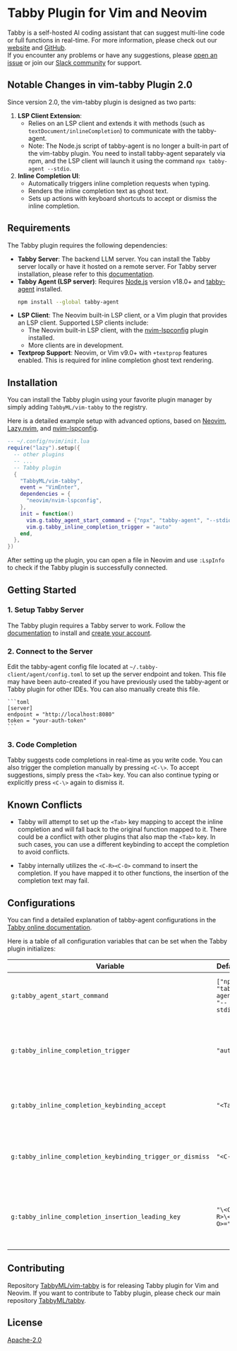 # Tabby Plugin for Vim and Neovim

Tabby is a self-hosted AI coding assistant that can suggest multi-line code or full functions in real-time. For more information, please check out our [website](https://tabbyml.com/) and [GitHub](https://github.com/TabbyML/tabby).  
If you encounter any problems or have any suggestions, please [open an issue](https://github.com/TabbyML/tabby/issues/new) or join our [Slack community](https://links.tabbyml.com/join-slack) for support.

## Notable Changes in vim-tabby Plugin 2.0

Since version 2.0, the vim-tabby plugin is designed as two parts:
1. **LSP Client Extension**:
   - Relies on an LSP client and extends it with methods (such as `textDocument/inlineCompletion`) to communicate with the tabby-agent.
   - Note: The Node.js script of tabby-agent is no longer a built-in part of the vim-tabby plugin. You need to install tabby-agent separately via npm, and the LSP client will launch it using the command `npx tabby-agent --stdio`.
2. **Inline Completion UI**:
   - Automatically triggers inline completion requests when typing.
   - Renders the inline completion text as ghost text.
   - Sets up actions with keyboard shortcuts to accept or dismiss the inline completion.

## Requirements

The Tabby plugin requires the following dependencies:

- **Tabby Server**: The backend LLM server. You can install the Tabby server locally or have it hosted on a remote server. For Tabby server installation, please refer to this [documentation](https://tabby.tabbyml.com/docs/installation/).
- **Tabby Agent (LSP server)**: Requires [Node.js](https://nodejs.org/en/download/) version v18.0+ and [tabby-agent](https://www.npmjs.com/package/tabby-agent) installed.
    ```sh
    npm install --global tabby-agent
    ```
- **LSP Client**: The Neovim built-in LSP client, or a Vim plugin that provides an LSP client. Supported LSP clients include:
    - The Neovim built-in LSP client, with the [nvim-lspconfig](https://github.com/neovim/nvim-lspconfig) plugin installed.
    - More clients are in development.
- **Textprop Support**: Neovim, or Vim v9.0+ with `+textprop` features enabled. This is required for inline completion ghost text rendering.

## Installation

You can install the Tabby plugin using your favorite plugin manager by simply adding `TabbyML/vim-tabby` to the registry.  

Here is a detailed example setup with advanced options, based on [Neovim](https://neovim.io/), [Lazy.nvim](https://github.com/folke/lazy.nvim), and [nvim-lspconfig](https://github.com/neovim/nvim-lspconfig).

```lua
-- ~/.config/nvim/init.lua
require("lazy").setup({
  -- other plugins
  -- ...
  -- Tabby plugin
  { 
    "TabbyML/vim-tabby",
    event = "VimEnter",
    dependencies = {
      "neovim/nvim-lspconfig",
    },
    init = function()
      vim.g.tabby_agent_start_command = {"npx", "tabby-agent", "--stdio"}
      vim.g.tabby_inline_completion_trigger = "auto"
    end,
  },
})
```
After setting up the plugin, you can open a file in Neovim and use `:LspInfo` to check if the Tabby plugin is successfully connected.

## Getting Started

### 1. Setup Tabby Server
The Tabby plugin requires a Tabby server to work. Follow the [documentation](https://tabby.tabbyml.com/docs/installation/) to install and [create your account](https://tabby.tabbyml.com/docs/quick-start/register-account/).

### 2. Connect to the Server
Edit the tabby-agent config file located at `~/.tabby-client/agent/config.toml` to set up the server endpoint and token. This file may have been auto-created if you have previously used the tabby-agent or Tabby plugin for other IDEs. You can also manually create this file.

    ```toml
    [server]
    endpoint = "http://localhost:8080"
    token = "your-auth-token"
    ```

### 3. Code Completion 
Tabby suggests code completions in real-time as you write code. You can also trigger the completion manually by pressing `<C-\>`. To accept suggestions, simply press the `<Tab>` key. You can also continue typing or explicitly press `<C-\>` again to dismiss it.

## Known Conflicts

- Tabby will attempt to set up the `<Tab>` key mapping to accept the inline completion and will fall back to the original function mapped to it. There could be a conflict with other plugins that also map the `<Tab>` key. In such cases, you can use a different keybinding to accept the completion to avoid conflicts.

- Tabby internally utilizes the `<C-R><C-O>` command to insert the completion. If you have mapped it to other functions, the insertion of the completion text may fail.

## Configurations

You can find a detailed explanation of tabby-agent configurations in the [Tabby online documentation](https://tabby.tabbyml.com/docs/extensions/configurations/).

Here is a table of all configuration variables that can be set when the Tabby plugin initializes:

| Variable | Default | Description |
| --- | --- | --- |
| `g:tabby_agent_start_command` | `["npx", "tabby-agent", "--stdio"]` | The command to start the tabby-agent |
| `g:tabby_inline_completion_trigger` | `"auto"` | The trigger mode of inline completion, can be `"auto"` or `"manual"` |
| `g:tabby_inline_completion_keybinding_accept` | `"<Tab>"` | The keybinding to accept the inline completion |
| `g:tabby_inline_completion_keybinding_trigger_or_dismiss` | `"<C-\>"` | The keybinding to trigger or dismiss the inline completion |
| `g:tabby_inline_completion_insertion_leading_key` | `"\<C-R>\<C-O>="` | The leading key sequence to insert the inline completion text |

## Contributing

Repository [TabbyML/vim-tabby](https://github.com/TabbyML/vim-tabby) is for releasing Tabby plugin for Vim and Neovim. If you want to contribute to Tabby plugin, please check our main repository [TabbyML/tabby](https://github.com/TabbyML/tabby/tree/main/clients/vim).

## License

[Apache-2.0](https://github.com/TabbyML/tabby/blob/main/LICENSE)
